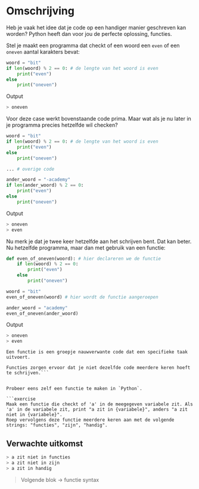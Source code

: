 # Omschrijving
Heb je vaak het idee dat je code op een handiger manier geschreven kan worden? Python heeft dan voor jou de perfecte oplossing, functies.


Stel je maakt een programma dat checkt of een woord een `even` of een `oneven` aantal karakters bevat:
```python
woord = "bit"
if len(woord) % 2 == 0: # de lengte van het woord is even
    print("even")
else 
    print("oneven")
```
Output
```bash
> oneven
```

Voor deze case werkt bovenstaande code prima.
Maar wat als je nu later in je programma precies hetzelfde wil checken?

```python
woord = "bit"
if len(woord) % 2 == 0: # de lengte van het woord is even
    print("even")
else 
    print("oneven")

... # overige code

ander_woord = "-academy"
if len(ander_woord) % 2 == 0:
    print("even")
else
    print("oneven")
```
Output
```bash
> oneven
> even
```

Nu merk je dat je twee keer hetzelfde aan het schrijven bent. Dat kan beter. Nu hetzelfde programma, maar dan met gebruik van een functie:
```python
def even_of_oneven(woord): # hier declareren we de functie
    if len(woord) % 2 == 0: 
        print("even")
    else 
        print("oneven")

woord = "bit"
even_of_oneven(woord) # hier wordt de functie aangeroepen

ander_woord = "academy"
even_of_oneven(ander_woord)
```
Output
```bash
> oneven
> even
```

```info
Een functie is een groepje nauwverwante code dat een specifieke taak uitvoert.
```

```info
Functies zorgen ervoor dat je niet dezelfde code meerdere keren hoeft te schrijven.```


Probeer eens zelf een functie te maken in `Python`.

```exercise
Maak een functie die checkt of 'a' in de meegegeven variabele zit. Als 'a' in de variabele zit, print "a zit in {variabele}", anders "a zit niet in {variabele}".
Roep vervolgens deze functie meerdere keren aan met de volgende strings: "functies", "zijn", "handig".
```

## Verwachte uitkomst
```bash
> a zit niet in functies
> a zit niet in zijn
> a zit in handig
```

> Volgende blok -> functie syntax
